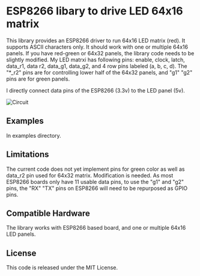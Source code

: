 # ESP8266 libary to drive LED 64x16 matrix

This library provides an ESP8266 driver to run 64x16  LED matrix (red). It  supports ASCII characters only. It should work with one or multiple 64x16 panels. If you have red-green or 64x32 panels, the library code needs to be slightly modified. My LED matrxi has following pins: enable, clock, latch, data_r1, data r2, data_g1, data_g2, and 4 row pins labeled (a, b, c, d).  The "*_r2" pins are for controlling lower half of the 64x32 panels, and "g1" "g2" pins are for green panels. 

I directly connect data pins of the ESP8266 (3.3v) to the LED panel (5v).  

![Circuit](https://raw.githubusercontent.com/qisun1/ESP8266_LED_64x16_Matrix/master/pictures/circuit_led64x16.png)



## Examples

In examples directory.

## Limitations
The current code does not yet implement pins for green color as well as data_r2 pin used for 64x32 matrix. Modification is needed. As most ESP8266 boards only have 11 usable data pins, to use the "g1" and "g2" pins, the "RX" "TX" pins on ESP8266 will need to be repurposed as GPIO pins.



## Compatible Hardware

The library works with ESP8266 based board, and one or multiple 64x16 LED panels.


## License

This code is released under the MIT License.
